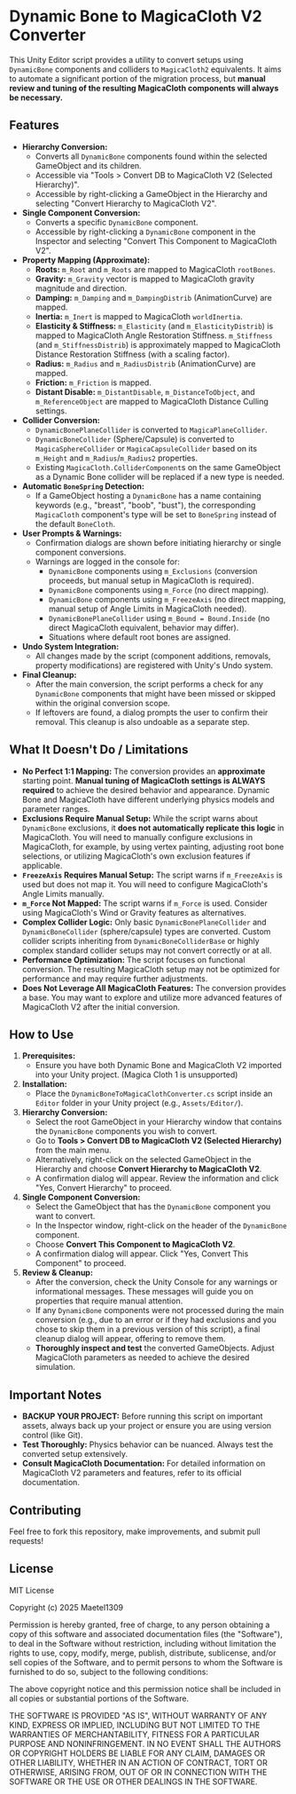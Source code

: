 # Dynamic Bone to MagicaCloth V2 Converter

This Unity Editor script provides a utility to convert setups using `DynamicBone` components and colliders to `MagicaCloth2` equivalents. It aims to automate a significant portion of the migration process, but **manual review and tuning of the resulting MagicaCloth components will always be necessary.**

## Features

*   **Hierarchy Conversion:**
    *   Converts all `DynamicBone` components found within the selected GameObject and its children.
    *   Accessible via "Tools > Convert DB to MagicaCloth V2 (Selected Hierarchy)".
    *   Accessible by right-clicking a GameObject in the Hierarchy and selecting "Convert Hierarchy to MagicaCloth V2".
*   **Single Component Conversion:**
    *   Converts a specific `DynamicBone` component.
    *   Accessible by right-clicking a `DynamicBone` component in the Inspector and selecting "Convert This Component to MagicaCloth V2".
*   **Property Mapping (Approximate):**
    *   **Roots:** `m_Root` and `m_Roots` are mapped to MagicaCloth `rootBones`.
    *   **Gravity:** `m_Gravity` vector is mapped to MagicaCloth gravity magnitude and direction.
    *   **Damping:** `m_Damping` and `m_DampingDistrib` (AnimationCurve) are mapped.
    *   **Inertia:** `m_Inert` is mapped to MagicaCloth `worldInertia`.
    *   **Elasticity & Stiffness:** `m_Elasticity` (and `m_ElasticityDistrib`) is mapped to MagicaCloth Angle Restoration Stiffness. `m_Stiffness` (and `m_StiffnessDistrib`) is approximately mapped to MagicaCloth Distance Restoration Stiffness (with a scaling factor).
    *   **Radius:** `m_Radius` and `m_RadiusDistrib` (AnimationCurve) are mapped.
    *   **Friction:** `m_Friction` is mapped.
    *   **Distant Disable:** `m_DistantDisable`, `m_DistanceToObject`, and `m_ReferenceObject` are mapped to MagicaCloth Distance Culling settings.
*   **Collider Conversion:**
    *   `DynamicBonePlaneCollider` is converted to `MagicaPlaneCollider`.
    *   `DynamicBoneCollider` (Sphere/Capsule) is converted to `MagicaSphereCollider` or `MagicaCapsuleCollider` based on its `m_Height` and `m_Radius`/`m_Radius2` properties.
    *   Existing `MagicaCloth.ColliderComponent`s on the same GameObject as a Dynamic Bone collider will be replaced if a new type is needed.
*   **Automatic `BoneSpring` Detection:**
    *   If a GameObject hosting a `DynamicBone` has a name containing keywords (e.g., "breast", "boob", "bust"), the corresponding `MagicaCloth` component's type will be set to `BoneSpring` instead of the default `BoneCloth`.
*   **User Prompts & Warnings:**
    *   Confirmation dialogs are shown before initiating hierarchy or single component conversions.
    *   Warnings are logged in the console for:
        *   `DynamicBone` components using `m_Exclusions` (conversion proceeds, but manual setup in MagicaCloth is required).
        *   `DynamicBone` components using `m_Force` (no direct mapping).
        *   `DynamicBone` components using `m_FreezeAxis` (no direct mapping, manual setup of Angle Limits in MagicaCloth needed).
        *   `DynamicBonePlaneCollider` using `m_Bound = Bound.Inside` (no direct MagicaCloth equivalent, behavior may differ).
        *   Situations where default root bones are assigned.
*   **Undo System Integration:**
    *   All changes made by the script (component additions, removals, property modifications) are registered with Unity's Undo system.
*   **Final Cleanup:**
    *   After the main conversion, the script performs a check for any `DynamicBone` components that might have been missed or skipped within the original conversion scope.
    *   If leftovers are found, a dialog prompts the user to confirm their removal. This cleanup is also undoable as a separate step.

## What It Doesn't Do / Limitations

*   **No Perfect 1:1 Mapping:** The conversion provides an **approximate** starting point. **Manual tuning of MagicaCloth settings is ALWAYS required** to achieve the desired behavior and appearance. Dynamic Bone and MagicaCloth have different underlying physics models and parameter ranges.
*   **Exclusions Require Manual Setup:** While the script warns about `DynamicBone` exclusions, it **does not automatically replicate this logic** in MagicaCloth. You will need to manually configure exclusions in MagicaCloth, for example, by using vertex painting, adjusting root bone selections, or utilizing MagicaCloth's own exclusion features if applicable.
*   **`FreezeAxis` Requires Manual Setup:** The script warns if `m_FreezeAxis` is used but does not map it. You will need to configure MagicaCloth's Angle Limits manually.
*   **`m_Force` Not Mapped:** The script warns if `m_Force` is used. Consider using MagicaCloth's Wind or Gravity features as alternatives.
*   **Complex Collider Logic:** Only basic `DynamicBonePlaneCollider` and `DynamicBoneCollider` (sphere/capsule) types are converted. Custom collider scripts inheriting from `DynamicBoneColliderBase` or highly complex standard collider setups may not convert correctly or at all.
*   **Performance Optimization:** The script focuses on functional conversion. The resulting MagicaCloth setup may not be optimized for performance and may require further adjustments.
*   **Does Not Leverage All MagicaCloth Features:** The conversion provides a base. You may want to explore and utilize more advanced features of MagicaCloth V2 after the initial conversion.

## How to Use

1.  **Prerequisites:**
    *   Ensure you have both Dynamic Bone and MagicaCloth V2 imported into your Unity project. (Magica Cloth 1 is unsupported)
2.  **Installation:**
    *   Place the `DynamicBoneToMagicaClothConverter.cs` script inside an `Editor` folder in your Unity project (e.g., `Assets/Editor/`).
3.  **Hierarchy Conversion:**
    *   Select the root GameObject in your Hierarchy window that contains the `DynamicBone` components you wish to convert.
    *   Go to **Tools > Convert DB to MagicaCloth V2 (Selected Hierarchy)** from the main menu.
    *   Alternatively, right-click on the selected GameObject in the Hierarchy and choose **Convert Hierarchy to MagicaCloth V2**.
    *   A confirmation dialog will appear. Review the information and click "Yes, Convert Hierarchy" to proceed.
4.  **Single Component Conversion:**
    *   Select the GameObject that has the `DynamicBone` component you want to convert.
    *   In the Inspector window, right-click on the header of the `DynamicBone` component.
    *   Choose **Convert This Component to MagicaCloth V2**.
    *   A confirmation dialog will appear. Click "Yes, Convert This Component" to proceed.
5.  **Review & Cleanup:**
    *   After the conversion, check the Unity Console for any warnings or informational messages. These messages will guide you on properties that require manual attention.
    *   If any `DynamicBone` components were not processed during the main conversion (e.g., due to an error or if they had exclusions and you chose to skip them in a previous version of this script), a final cleanup dialog will appear, offering to remove them.
    *   **Thoroughly inspect and test** the converted GameObjects. Adjust MagicaCloth parameters as needed to achieve the desired simulation.

## Important Notes

*   **BACKUP YOUR PROJECT:** Before running this script on important assets, always back up your project or ensure you are using version control (like Git).
*   **Test Thoroughly:** Physics behavior can be nuanced. Always test the converted setup extensively.
*   **Consult MagicaCloth Documentation:** For detailed information on MagicaCloth V2 parameters and features, refer to its official documentation.

## Contributing

Feel free to fork this repository, make improvements, and submit pull requests!

## License

MIT License

Copyright (c) 2025 Maetel1309

Permission is hereby granted, free of charge, to any person obtaining a copy
of this software and associated documentation files (the "Software"), to deal
in the Software without restriction, including without limitation the rights
to use, copy, modify, merge, publish, distribute, sublicense, and/or sell
copies of the Software, and to permit persons to whom the Software is
furnished to do so, subject to the following conditions:

The above copyright notice and this permission notice shall be included in all
copies or substantial portions of the Software.

THE SOFTWARE IS PROVIDED "AS IS", WITHOUT WARRANTY OF ANY KIND, EXPRESS OR
IMPLIED, INCLUDING BUT NOT LIMITED TO THE WARRANTIES OF MERCHANTABILITY,
FITNESS FOR A PARTICULAR PURPOSE AND NONINFRINGEMENT. IN NO EVENT SHALL THE
AUTHORS OR COPYRIGHT HOLDERS BE LIABLE FOR ANY CLAIM, DAMAGES OR OTHER
LIABILITY, WHETHER IN AN ACTION OF CONTRACT, TORT OR OTHERWISE, ARISING FROM,
OUT OF OR IN CONNECTION WITH THE SOFTWARE OR THE USE OR OTHER DEALINGS IN THE
SOFTWARE.
